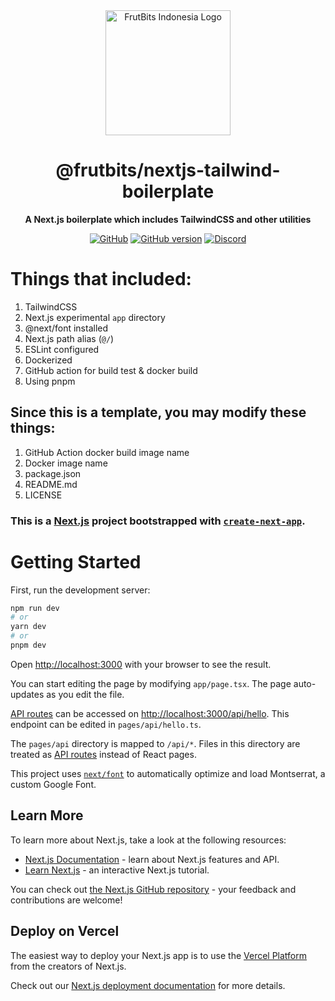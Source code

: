 <div align="center">

<img src="https://api.frutbits.org/assets/images/logo.webp" alt="FrutBits Indonesia Logo" width="200px" height="200px"/>

# @frutbits/nextjs-tailwind-boilerplate

**A Next.js boilerplate which includes TailwindCSS and other utilities**

[![GitHub](https://img.shields.io/github/license/frutbits/template)](https://github.com/frutbits/template/blob/main/LICENSE)
[![GitHub version](https://badge.fury.io/gh/frutbits%2Ftemplate.svg)](https://badge.fury.io/gh/frutbits%2Ftemplate)
[![Discord](https://discord.com/api/guilds/332877090003091456/embed.png)](https://frutbits.org/discord)

</div>

# Things that included:

1. TailwindCSS
1. Next.js experimental `app` directory
1. @next/font installed
1. Next.js path alias (`@/`)
1. ESLint configured
1. Dockerized
1. GitHub action for build test & docker build
1. Using pnpm

## Since this is a template, you may modify these things:
1. GitHub Action docker build image name
1. Docker image name
1. package.json
1. README.md
1. LICENSE

### This is a [Next.js](https://nextjs.org/) project bootstrapped with [`create-next-app`](https://github.com/vercel/next.js/tree/canary/packages/create-next-app).

# Getting Started

First, run the development server:

```bash
npm run dev
# or
yarn dev
# or
pnpm dev
```

Open [http://localhost:3000](http://localhost:3000) with your browser to see the result.

You can start editing the page by modifying `app/page.tsx`. The page auto-updates as you edit the file.

[API routes](https://nextjs.org/docs/api-routes/introduction) can be accessed on [http://localhost:3000/api/hello](http://localhost:3000/api/hello). This endpoint can be edited in `pages/api/hello.ts`.

The `pages/api` directory is mapped to `/api/*`. Files in this directory are treated as [API routes](https://nextjs.org/docs/api-routes/introduction) instead of React pages.

This project uses [`next/font`](https://nextjs.org/docs/basic-features/font-optimization) to automatically optimize and load Montserrat, a custom Google Font.

## Learn More

To learn more about Next.js, take a look at the following resources:

- [Next.js Documentation](https://nextjs.org/docs) - learn about Next.js features and API.
- [Learn Next.js](https://nextjs.org/learn) - an interactive Next.js tutorial.

You can check out [the Next.js GitHub repository](https://github.com/vercel/next.js/) - your feedback and contributions are welcome!

## Deploy on Vercel

The easiest way to deploy your Next.js app is to use the [Vercel Platform](https://vercel.com/new?utm_medium=default-template&filter=next.js&utm_source=create-next-app&utm_campaign=create-next-app-readme) from the creators of Next.js.

Check out our [Next.js deployment documentation](https://nextjs.org/docs/deployment) for more details.
